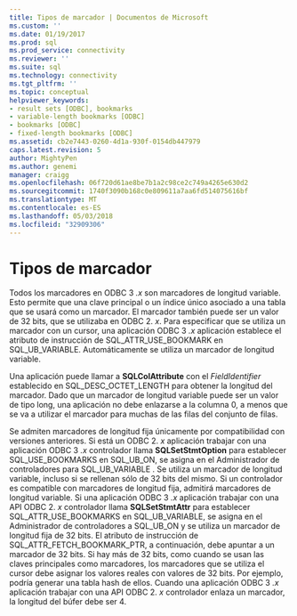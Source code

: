 ```yaml
---
title: Tipos de marcador | Documentos de Microsoft
ms.custom: ''
ms.date: 01/19/2017
ms.prod: sql
ms.prod_service: connectivity
ms.reviewer: ''
ms.suite: sql
ms.technology: connectivity
ms.tgt_pltfrm: ''
ms.topic: conceptual
helpviewer_keywords:
- result sets [ODBC], bookmarks
- variable-length bookmarks [ODBC]
- bookmarks [ODBC]
- fixed-length bookmarks [ODBC]
ms.assetid: cb2e7443-0260-4d1a-930f-0154db447979
caps.latest.revision: 5
author: MightyPen
ms.author: genemi
manager: craigg
ms.openlocfilehash: 06f720d61ae8be7b1a2c98ce2c749a4265e630d2
ms.sourcegitcommit: 1740f3090b168c0e809611a7aa6fd514075616bf
ms.translationtype: MT
ms.contentlocale: es-ES
ms.lasthandoff: 05/03/2018
ms.locfileid: "32909306"
---
```

# <a name="bookmark-types"></a>Tipos de marcador
Todos los marcadores en ODBC 3 *.x* son marcadores de longitud variable. Esto permite que una clave principal o un índice único asociado a una tabla que se usará como un marcador. El marcador también puede ser un valor de 32 bits, que se utilizaba en ODBC 2. *x*. Para especificar que se utiliza un marcador con un cursor, una aplicación ODBC 3 *.x* aplicación establece el atributo de instrucción de SQL_ATTR_USE_BOOKMARK en SQL_UB_VARIABLE. Automáticamente se utiliza un marcador de longitud variable.  
  
 Una aplicación puede llamar a **SQLColAttribute** con el *FieldIdentifier* establecido en SQL_DESC_OCTET_LENGTH para obtener la longitud del marcador. Dado que un marcador de longitud variable puede ser un valor de tipo long, una aplicación no debe enlazarse a la columna 0, a menos que se va a utilizar el marcador para muchas de las filas del conjunto de filas.  
  
 Se admiten marcadores de longitud fija únicamente por compatibilidad con versiones anteriores. Si está un ODBC 2. *x* aplicación trabajar con una aplicación ODBC 3 *.x* controlador llama **SQLSetStmtOption** para establecer SQL_USE_BOOKMARKS en SQL_UB_ON, se asigna en el Administrador de controladores para SQL_UB_VARIABLE . Se utiliza un marcador de longitud variable, incluso si se rellenan sólo de 32 bits del mismo. Si un controlador es compatible con marcadores de longitud fija, admitirá marcadores de longitud variable. Si una aplicación ODBC 3 *.x* aplicación trabajar con una API ODBC 2. *x* controlador llama **SQLSetStmtAttr** para establecer SQL_ATTR_USE_BOOKMARKS en SQL_UB_VARIABLE, se asigna en el Administrador de controladores a SQL_UB_ON y se utiliza un marcador de longitud fija de 32 bits. El atributo de instrucción de SQL_ATTR_FETCH_BOOKMARK_PTR, a continuación, debe apuntar a un marcador de 32 bits. Si hay más de 32 bits, como cuando se usan las claves principales como marcadores, los marcadores que se utiliza el cursor debe asignar los valores reales con valores de 32 bits. Por ejemplo, podría generar una tabla hash de ellos. Cuando una aplicación ODBC 3 *.x* aplicación trabajar con una API ODBC 2. *x* controlador enlaza un marcador, la longitud del búfer debe ser 4.

